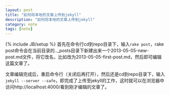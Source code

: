 ```yaml
---
layout: post
title: "如何将本地的文章上传到jekyll"
description: "如何将本地的文章上传到jekyll"
category: note
tags: [note]
---
```

{% include JB/setup %}
首先在命令行cd到repo目录下，输入```rake post```，rake post命令会在当前目录的..\_posts目录下新建出来一个2013-05-05-new-post.md文件，将它改名，比如改为2013-05-05-first-post.md，然后即可编辑这篇文章了。

文章编辑完成后，重启命令行（关闭后再打开），然后还是cd到repo目录下，输入 ```jekyll --server --safe```，即完成了上传至jekyll的工作，这时就可以在浏览器中访问http://localhost:4000/看到刚才编辑的文章了。
